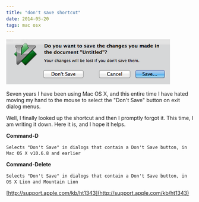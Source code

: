 ```yaml
---
title: "don't save shortcut"
date: 2014-05-20
tags: mac osx
---
```


<img src="/img/dont-save-dialog.png" alt="dont save dialog"/>

Seven years I have been using Mac OS X, and this entire time I have hated moving my hand to the mouse to select the "Don't Save" button on exit dialog menus. 

Well, I finally looked up the shortcut and then I promptly forgot it. This time, I am writing it down. Here it is, and I hope it helps.

**Command-D**

```
Selects "Don't Save" in dialogs that contain a Don't Save button, in Mac OS X v10.6.8 and earlier
```

**Command-Delete**

```
Selects "Don't Save" in dialogs that contain a Don't Save button, in OS X Lion and Mountain Lion
```

[http://support.apple.com/kb/ht1343](http://support.apple.com/kb/ht1343)
